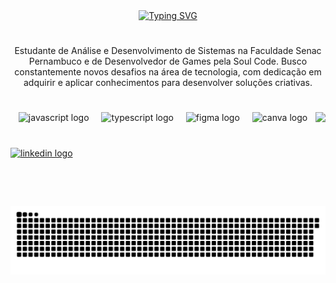 <div align="center">
  <a href="https://git.io/typing-svg">
    <img src="https://readme-typing-svg.demolab.com?font=Cascadia+Code&size=25&pause=999&color=F77884&center=true&vCenter=true&width=435&lines=%E2%9D%80++Bem-vindos+ao+meu+perfil+%E2%9D%80;%E2%9D%80++Bienvenidos+a+mi+perfil+%E2%9D%80;%E2%9D%80+Welcome+to+my+profile+%E2%9D%80" alt="Typing SVG" />
  </a>
</div>

#

<p align="center">Estudante de Análise e Desenvolvimento de Sistemas na Faculdade Senac Pernambuco e de Desenvolvedor de Games pela Soul Code. Busco constantemente novos desafios na área de tecnologia, com dedicação em adquirir e aplicar conhecimentos para desenvolver soluções criativas.

#

<img align="right" height="150" src="https://tenor.com/pt-BR/view/tkthao219-peach-goma-gif-27093068"  />

#

<div align="center">
  <img src="https://skillicons.dev/icons?i=js" height="25" alt="javascript logo"  />
  <img width="12" />
  <img src="https://cdn.jsdelivr.net/gh/devicons/devicon/icons/typescript/typescript-original.svg" height="25" alt="typescript logo"  />
  <img width="12" />
  <img src="https://cdn.jsdelivr.net/gh/devicons/devicon/icons/figma/figma-original.svg" height="25" alt="figma logo"  />
  <img width="12" />
  <img src="https://cdn.jsdelivr.net/gh/devicons/devicon/icons/canva/canva-original.svg" height="25" alt="canva logo"  />
</div>

#

<div align="left">
  <a href="www.linkedin.com/in/htamarf" target="_blank">
    <img src="https://raw.githubusercontent.com/maurodesouza/profile-readme-generator/master/src/assets/icons/social/linkedin/default.svg" width="37" height="25" alt="linkedin logo"  />
  </a>
</div>

###

<picture align="center">
  <source media="(prefers-color-scheme: dark)" srcset="https://raw.githubusercontent.com/htamarf/htamarf/output/github-contribution-grid-snake-dark.svg">
  <source media="(prefers-color-scheme: light)" srcset="https://raw.githubusercontent.com/htamarf/htamarf/output/github-contribution-grid-snake-dark.svg">
  <img align="center" alt="github contribution grid snake animation" src="https://raw.githubusercontent.com/htamarf/htamarf/output/github-contribution-grid-snake.svg">
</picture>
